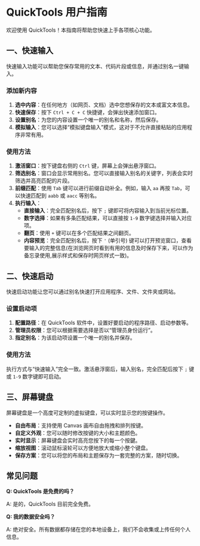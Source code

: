 # QuickTools 用户指南

欢迎使用 QuickTools！本指南将帮助您快速上手各项核心功能。

## 一、快速输入

快速输入功能可以帮助您保存常用的文本、代码片段或信息，并通过别名一键输入。

### 添加新内容
1. **选中内容**：在任何地方（如网页、文档）选中您想保存的文本或富文本信息。
2. **快速保存**：按下 `Ctrl + C + C` 快捷键，会弹出快速添加窗口。
3. **设置别名**：为您的内容设置一个唯一的别名和名称，然后保存。
4. **模拟输入**：您可以选择“模拟键盘输入”模式，这对于不允许直接粘贴的应用程序非常有用。

### 使用方法
1. **激活窗口**：按下键盘右侧的 `Ctrl` 键，屏幕上会弹出悬浮窗口。
2. **筛选别名**：窗口会显示常用别名。您可以直接输入别名的关键字，列表会实时筛选并高亮匹配的片段。
3. **前缀匹配**：使用 `Tab` 键可以进行前缀自动补全。例如，输入 `aa` 再按 `Tab`，可以快速匹配到 `aabb` 或 `aacc` 等别名。
4. **执行输入**：
    - **直接输入**：完全匹配别名后，按下 `;` 键即可将内容输入到当前光标位置。
    - **数字选择**：如果有多条匹配结果，可以直接按 `1-9` 数字键选择并输入对应项。
    - **翻页**：使用 `+` 键可以在多个匹配结果之间翻页。
    - **内容预览**：完全匹配别名后，按下 `'` (单引号) 键可以打开预览窗口，查看要输入的完整信息(在浏览网页时看到有用的信息及时保存下来，可以作为备忘录使用,展示样式和保存时网页样式一致)。

## 二、快速启动

快速启动功能让您可以通过别名快速打开应用程序、文件、文件夹或网站。

### 设置启动项
1. **配置路径**：在 QuickTools 软件中，设置好要启动的程序路径、启动参数等。
2. **管理员权限**：您可以根据需要选择是否以“管理员身份运行”。
3. **指定别名**：为该启动项设置一个唯一的别名并保存。

### 使用方法
执行方式与“快速输入”完全一致。激活悬浮窗后，输入别名，完全匹配后按下 `;` 键或 `1-9` 数字键即可启动。

## 三、屏幕键盘

屏幕键盘是一个高度可定制的虚拟键盘，可以实时显示您的按键操作。

- **自由布局**：支持使用 Canvas 画布自由拖拽和排列按键。
- **自定义外观**：您可以随时修改按键的大小和主题颜色。
- **实时显示**：屏幕键盘会实时高亮您按下的每一个按鍵。
- **缩放视图**：滚动鼠标滚轮可以方便地放大或缩小整个键盘。
- **保存方案**：您可以将您的布局和主题保存为一套完整的方案，随时切换。

## 常见问题

**Q: QuickTools 是免费的吗？**

A: 是的，QuickTools 目前完全免费。

**Q: 我的数据安全吗？**

A: 绝对安全。所有数据都存储在您的本地设备上，我们不会收集或上传任何个人信息。
